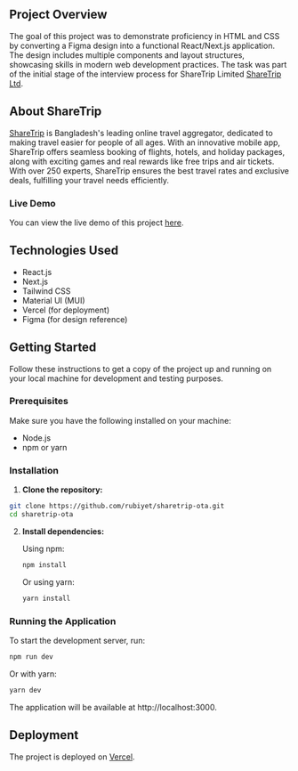 ## Project Overview

The goal of this project was to demonstrate proficiency in HTML and CSS by converting a Figma design into a functional React/Next.js application. The design includes multiple components and layout structures, showcasing skills in modern web development practices. The task was part of the initial stage of the interview process for ShareTrip Limited [ShareTrip Ltd](https://sharetrip.net/ "https://sharetrip.net/").

## About ShareTrip

[ShareTrip](https://sharetrip.net/ "https://sharetrip.net/") is Bangladesh's leading online travel aggregator, dedicated to making travel easier for people of all ages. With an innovative mobile app, ShareTrip offers seamless booking of flights, hotels, and holiday packages, along with exciting games and real rewards like free trips and air tickets. With over 250 experts, ShareTrip ensures the best travel rates and exclusive deals, fulfilling your travel needs efficiently.

### Live Demo

You can view the live demo of this project [here](https://sharetrip-ota.vercel.app/ "https://sharetrip-ota.vercel.app/").

## Technologies Used

- React.js
- Next.js
- Tailwind CSS
- Material UI (MUI)
- Vercel (for deployment)
- Figma (for design reference)

## Getting Started

Follow these instructions to get a copy of the project up and running on your local machine for development and testing purposes.

### Prerequisites

Make sure you have the following installed on your machine:

- Node.js
- npm or yarn

### Installation

1. **Clone the repository:**

```bash
git clone https://github.com/rubiyet/sharetrip-ota.git
cd sharetrip-ota
```

2. **Install dependencies:**

   Using npm:

   ```bash
   npm install
   ```

   Or using yarn:

   ```bash
   yarn install
   ```

### Running the Application

To start the development server, run:

```bash
npm run dev
```

Or with yarn:

```bash
yarn dev
```

The application will be available at http://localhost:3000.


## Deployment

The project is deployed on [Vercel](https://vercel.com/new?utm_medium=default-template&filter=next.js&utm_source=create-next-app&utm_campaign=create-next-app-readme).

